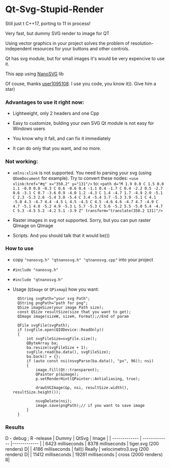# Qt-Svg-Stupid-Render

Still just t C++17, porting to 11 in process!

Very fast, but dummy SVG render to image for QT

Using vector graphics in your project solves the problem of resolution-independent resources for your buttons and other controls.

Qt has svg module, but for small images it's would be very expencive to use it.

This app using [NanoSVG](https://github.com/memononen/nanosvg) lib

Of couse, thanks [user1095108](https://github.com/user1095108/). I use you code, you know it)). Give him a star)
### Advantages to use it right now:
  
   - Lightweight, only 2 headers and one Cpp
   
   - Easy to customize, bulding your own SVG Qt module is not easy for Windows users
   
   - You know why it fall, and can fix it immediately

   - It can do only that you want, and no more.
    
### Not working:

- `xmlns:xlink` is not supported. You need to parsing your svg (using `QDomDocument` for example). Try to convert these nodes:
  `<use xlink:href="#q" x="350.2" y="131"/>` to: `<path d="M 1.9 0.0 C 1.5 0.0 1.1 -0.0 0.8 -0.3 C 0.6 -0.6 0.4 -1.1 0.4 -1.7 C 0.4 -2.2 0.5 -2.7 0.6 -3.1 C 0.7 -3.6 0.9 -4.0 1.2 -4.3 C 1.4 -4.7 1.7 -4.9 2.0 -5.1 C 2.3 -5.3 2.6 -5.4 3.0 -5.4 C 3.4 -5.4 3.7 -5.3 3.9 -5.1 C 4.1 -5.0 4.3 -4.7 4.4 -4.5 L 4.5 -4.5 C 4.5 -4.6 4.6 -4.7 4.7 -4.9 C 4.7 -5.1 4.8 -5.2 4.9 -5.3 L 5.7 -5.3 C 5.6 -5.2 5.5 -5.0 5.4 -4.7 C 5.3 -4.5 5.2 -4.2 5.1 -3.9 Z" transform="translate(350.2 131)"/>`

- Raster images in svg not supported. Sorry, but you can pun raster QImage on QImage

- Scripts. And you should talk that it would be)))

### How to use

- copy `"nanosvg.h" "qtnanosvg.h" "qtnanosvg.cpp"` into your project
- `#include "nanosvg.h"`
- `#include "qtnanosvg.h"`
- Usage (`QImage` or `QPixmap`) how you want:

        QString svgPath="your svg Path";
        QString pngPath="path for png";
        QSize imageSize(your image Path size);
        const QSize resultSize(size that you want to get);
        QImage image(sizeW, sizeH, Format);//End of param
        
        QFile svgFile(svgPath);
        if (svgFile.open(QIODevice::ReadOnly))
        {
            int svgFileSize=svgFile.size();
            QByteArray ba;
            ba.resize(svgFileSize + 1);
            svgFile.read(ba.data(), svgFileSize);
            ba.back() = {};
            if (auto const nsi(nsvgParse(ba.data(), "px", 96)); nsi)
            {
                image.fill(Qt::transparent);
                QPainter p(&image);
                p.setRenderHint(QPainter::Antialiasing, true);

                drawSVGImage(&p, nsi, resultSize.width(), resultSize.height());

                nsvgDelete(nsi);
                image.save(pngPath);// if you want to save image
            }
        }

### Results
D - debug ; R -release
| Dummy  | QtSvg | Image |
| ------------- | ------------- |------------- |
| 6423 milliseconds  | 8378 milliseconds  | tiger.svg (200 renders) D|
| 4186 milliseconds  | fall)) Really  | velocimetro3.svg (200 renders) D|
| 11412 milliseconds  | 19281 milliseconds  | cross (2000 renders) R|
